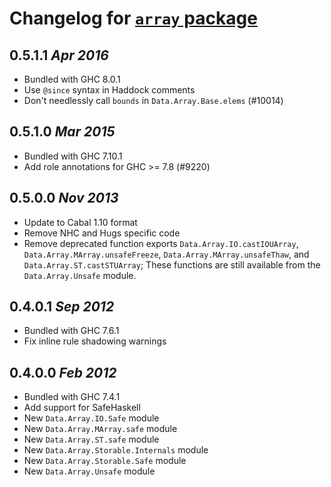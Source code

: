 # Changelog for [`array` package](http://hackage.haskell.org/package/array)

## 0.5.1.1  *Apr 2016*

  * Bundled with GHC 8.0.1
  * Use `@since` syntax in Haddock comments
  * Don't needlessly call `bounds` in `Data.Array.Base.elems` (#10014)

## 0.5.1.0  *Mar 2015*

  * Bundled with GHC 7.10.1
  * Add role annotations for GHC >= 7.8 (#9220)

## 0.5.0.0  *Nov 2013*

  * Update to Cabal 1.10 format
  * Remove NHC and Hugs specific code
  * Remove deprecated function exports `Data.Array.IO.castIOUArray`,
    `Data.Array.MArray.unsafeFreeze`, `Data.Array.MArray.unsafeThaw`,
    and `Data.Array.ST.castSTUArray`; These functions are still
    available from the `Data.Array.Unsafe` module.

## 0.4.0.1  *Sep 2012*

  * Bundled with GHC 7.6.1
  * Fix inline rule shadowing warnings

## 0.4.0.0  *Feb 2012*

  * Bundled with GHC 7.4.1
  * Add support for SafeHaskell
  * New `Data.Array.IO.Safe` module
  * New `Data.Array.MArray.safe` module
  * New `Data.Array.ST.safe` module
  * New `Data.Array.Storable.Internals` module
  * New `Data.Array.Storable.Safe` module
  * New `Data.Array.Unsafe` module
